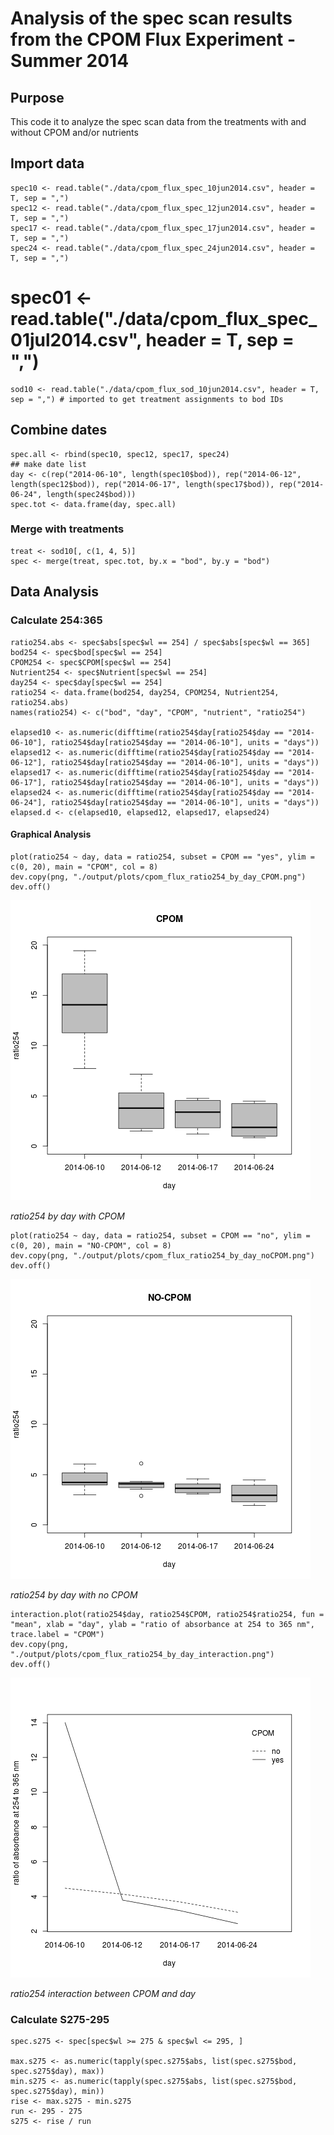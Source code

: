 # Analysis of the spec scan results from the CPOM Flux Experiment - Summer 2014

## Purpose

This code it to analyze the spec scan data from the treatments with and without CPOM and/or nutrients

## Import data

    spec10 <- read.table("./data/cpom_flux_spec_10jun2014.csv", header = T, sep = ",")
    spec12 <- read.table("./data/cpom_flux_spec_12jun2014.csv", header = T, sep = ",")
    spec17 <- read.table("./data/cpom_flux_spec_17jun2014.csv", header = T, sep = ",")
    spec24 <- read.table("./data/cpom_flux_spec_24jun2014.csv", header = T, sep = ",")
   # spec01 <- read.table("./data/cpom_flux_spec_01jul2014.csv", header = T, sep = ",")
    sod10 <- read.table("./data/cpom_flux_sod_10jun2014.csv", header = T, sep = ",") # imported to get treatment assignments to bod IDs
## Combine dates

    spec.all <- rbind(spec10, spec12, spec17, spec24)
    ## make date list
    day <- c(rep("2014-06-10", length(spec10$bod)), rep("2014-06-12", length(spec12$bod)), rep("2014-06-17", length(spec17$bod)), rep("2014-06-24", length(spec24$bod)))
    spec.tot <- data.frame(day, spec.all)

### Merge with treatments

    treat <- sod10[, c(1, 4, 5)]
    spec <- merge(treat, spec.tot, by.x = "bod", by.y = "bod")

## Data Analysis

### Calculate 254:365

    ratio254.abs <- spec$abs[spec$wl == 254] / spec$abs[spec$wl == 365]
    bod254 <- spec$bod[spec$wl == 254]
    CPOM254 <- spec$CPOM[spec$wl == 254]
    Nutrient254 <- spec$Nutrient[spec$wl == 254]
    day254 <- spec$day[spec$wl == 254]
    ratio254 <- data.frame(bod254, day254, CPOM254, Nutrient254, ratio254.abs)
    names(ratio254) <- c("bod", "day", "CPOM", "nutrient", "ratio254")

    elapsed10 <- as.numeric(difftime(ratio254$day[ratio254$day == "2014-06-10"], ratio254$day[ratio254$day == "2014-06-10"], units = "days"))
    elapsed12 <- as.numeric(difftime(ratio254$day[ratio254$day == "2014-06-12"], ratio254$day[ratio254$day == "2014-06-10"], units = "days"))
    elapsed17 <- as.numeric(difftime(ratio254$day[ratio254$day == "2014-06-17"], ratio254$day[ratio254$day == "2014-06-10"], units = "days"))
    elapsed24 <- as.numeric(difftime(ratio254$day[ratio254$day == "2014-06-24"], ratio254$day[ratio254$day == "2014-06-10"], units = "days"))
    elapsed.d <- c(elapsed10, elapsed12, elapsed17, elapsed24)

#### Graphical Analysis

    plot(ratio254 ~ day, data = ratio254, subset = CPOM == "yes", ylim = c(0, 20), main = "CPOM", col = 8)
    dev.copy(png, "./output/plots/cpom_flux_ratio254_by_day_CPOM.png")
    dev.off()

![ratio254 by day with CPOM](../output/plots/cpom_flux_ratio254_by_day_CPOM.png)

_ratio254 by day with CPOM_

    plot(ratio254 ~ day, data = ratio254, subset = CPOM == "no", ylim = c(0, 20), main = "NO-CPOM", col = 8)
    dev.copy(png, "./output/plots/cpom_flux_ratio254_by_day_noCPOM.png")
    dev.off()

![ratio254 by day with no CPOM](../output/plots/cpom_flux_ratio254_by_day_noCPOM.png)

_ratio254 by day with no CPOM_
    
    interaction.plot(ratio254$day, ratio254$CPOM, ratio254$ratio254, fun = "mean", xlab = "day", ylab = "ratio of absorbance at 254 to 365 nm", trace.label = "CPOM")
    dev.copy(png, "./output/plots/cpom_flux_ratio254_by_day_interaction.png")
    dev.off()

![ratio254 interaction between CPOM and day](../output/plots/cpom_flux_ratio254_by_day_interaction.png)

_ratio254 interaction between CPOM and day_


### Calculate S275-295

    spec.s275 <- spec[spec$wl >= 275 & spec$wl <= 295, ]

    max.s275 <- as.numeric(tapply(spec.s275$abs, list(spec.s275$bod, spec.s275$day), max))
    min.s275 <- as.numeric(tapply(spec.s275$abs, list(spec.s275$bod, spec.s275$day), min))
    rise <- max.s275 - min.s275
    run <- 295 - 275
    s275 <- rise / run

